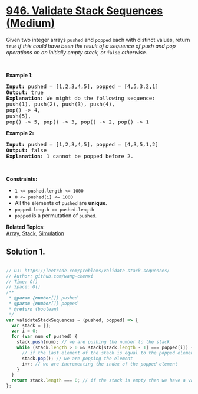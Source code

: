 # [946. Validate Stack Sequences (Medium)](https://leetcode.com/problems/validate-stack-sequences/)

<p>Given two integer arrays <code>pushed</code> and <code>popped</code> each with distinct values, return <code>true</code><em> if this could have been the result of a sequence of push and pop operations on an initially empty stack, or </em><code>false</code><em> otherwise.</em></p>

<p>&nbsp;</p>
<p><strong>Example 1:</strong></p>

<pre><strong>Input:</strong> pushed = [1,2,3,4,5], popped = [4,5,3,2,1]
<strong>Output:</strong> true
<strong>Explanation:</strong> We might do the following sequence:
push(1), push(2), push(3), push(4),
pop() -&gt; 4,
push(5),
pop() -&gt; 5, pop() -&gt; 3, pop() -&gt; 2, pop() -&gt; 1
</pre>

<p><strong>Example 2:</strong></p>

<pre><strong>Input:</strong> pushed = [1,2,3,4,5], popped = [4,3,5,1,2]
<strong>Output:</strong> false
<strong>Explanation:</strong> 1 cannot be popped before 2.
</pre>

<p>&nbsp;</p>
<p><strong>Constraints:</strong></p>

<ul>
	<li><code>1 &lt;= pushed.length &lt;= 1000</code></li>
	<li><code>0 &lt;= pushed[i] &lt;= 1000</code></li>
	<li>All the elements of <code>pushed</code> are <strong>unique</strong>.</li>
	<li><code>popped.length == pushed.length</code></li>
	<li><code>popped</code> is a permutation of <code>pushed</code>.</li>
</ul>


**Related Topics**:  
[Array](https://leetcode.com/tag/array/), [Stack](https://leetcode.com/tag/stack/), [Simulation](https://leetcode.com/tag/simulation/)

## Solution 1.

```js

// OJ: https://leetcode.com/problems/validate-stack-sequences/
// Author: github.com/wang-chenxi
// Time: O()
// Space: O()
/**
 * @param {number[]} pushed
 * @param {number[]} popped
 * @return {boolean}
 */
var validateStackSequences = (pushed, popped) => {
  var stack = [];
  var i = 0;
  for (var num of pushed) {
    stack.push(num); // we are pushing the number to the stack
    while (stack.length > 0 && stack[stack.length - 1] === popped[i]) {
      // if the last element of the stack is equal to the popped element
      stack.pop(); // we are popping the element
      i++; // we are incrementing the index of the popped element
    }
  }
  return stack.length === 0; // if the stack is empty then we have a valid sequence
};

```